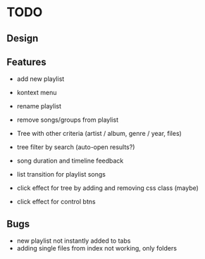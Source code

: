 TODO
====

Design
------


Features
--------

 - add new playlist
 - kontext menu
 - rename playlist
 - remove songs/groups from playlist
 - Tree with other criteria (artist / album, genre / year, files)
 - tree filter by search (auto-open results?)
 - song duration and timeline feedback

 - list transition for playlist songs
 - click effect for tree by adding and removing css class (maybe)
 - click effect for control btns

Bugs
----

 - new playlist not instantly added to tabs
 - adding single files from index not working, only folders
